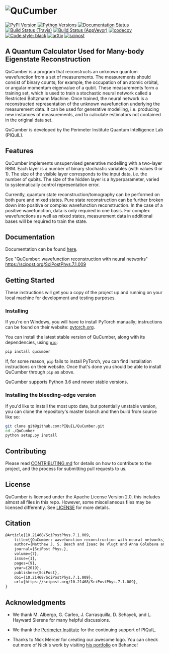 # ![QuCumber](https://raw.githubusercontent.com/PIQuIL/QuCumber/master/docs/_static/img/QuCumber_full.png)
[![PyPI Version](https://img.shields.io/pypi/v/qucumber)](https://pypi.org/project/qucumber)
[![Python Versions](https://img.shields.io/pypi/pyversions/qucumber)](https://pypi.org/project/qucumber)
[![Documentation Status](https://readthedocs.org/projects/qucumber/badge/?version=stable)](https://qucumber.readthedocs.io/en/stable/?badge=stable)
[![Build Status (Travis)](https://travis-ci.com/PIQuIL/QuCumber.svg?branch=master)](https://travis-ci.com/PIQuIL/QuCumber)
[![Build Status (AppVeyor)](https://ci.appveyor.com/api/projects/status/lqdrc8qp94w4b9kf/branch/master?svg=true)](https://ci.appveyor.com/project/emerali/qucumber/branch/master)
[![codecov](https://codecov.io/gh/PIQuIL/QuCumber/branch/master/graph/badge.svg)](https://codecov.io/gh/PIQuIL/QuCumber)
[![Code style: black](https://img.shields.io/badge/code%20style-black-000000.svg)](https://github.com/ambv/black)
[![arXiv](https://img.shields.io/badge/arXiv-1812.09329-B31B1B.svg)](https://arxiv.org/abs/1812.09329)
[![scipost](https://img.shields.io/badge/SciPost-7.1.009-blue.svg)](https://scipost.org/SciPostPhys.7.1.009)

## A Quantum Calculator Used for Many-body Eigenstate Reconstruction

QuCumber is a program that reconstructs an unknown quantum wavefunction
from a set of measurements. The measurements should consist of binary counts;
for example, the occupation of an atomic orbital, or angular momentum eigenvalue of
a qubit. These measurements form a training set, which is used to train a
stochastic neural network called a Restricted Boltzmann Machine. Once trained, the
neural network is a reconstructed representation of the unknown wavefunction
underlying the measurement data. It can be used for generative modelling, i.e.
producing new instances of measurements, and to calculate estimators not
contained in the original data set.

QuCumber is developed by the Perimeter Institute Quantum Intelligence Lab (PIQuIL).

## Features

QuCumber implements unsupervised generative modelling with a two-layer RBM.
Each layer is a number of binary stochastic variables (with values 0 or 1). The
size of the visible layer corresponds to the input data, i.e. the number of
qubits. The size of the hidden layer is a hyperparameter, varied to systematically control
representation error.

Currently, quantum state reconstruction/tomography can be performed on both pure and mixed states.
Pure state reconstruction can be further broken down into positive or complex wavefunction reconstruction.
In the case of a positive wavefunction, data is only required in one basis. For complex wavefunctions as
well as mixed states, measurement data in additional bases will be required to train the state.

## Documentation

Documentation can be found [here](https://qucumber.readthedocs.io/en/stable/).

See "QuCumber: wavefunction reconstruction with neural networks" https://scipost.org/SciPostPhys.7.1.009

## Getting Started

These instructions will get you a copy of the project up and running on your
local machine for development and testing purposes.

### Installing

If you're on Windows, you will have to install PyTorch manually; instructions
can be found on their website: [pytorch.org](https://pytorch.org).

You can install the latest stable version of QuCumber, along with its dependencies,
using [`pip`](https://pip.pypa.io/en/stable/quickstart/):

```bash
pip install qucumber
```

If, for some reason, `pip` fails to install PyTorch, you can find installation
instructions on their website. Once that's done you should be able to install
QuCumber through `pip` as above.

QuCumber supports Python 3.6 and newer stable versions.

### Installing the bleeding-edge version

If you'd like to install the most upto date, but potentially unstable version,
you can clone the repository's master branch and then build from source like so:

```bash
git clone git@github.com:PIQuIL/QuCumber.git
cd ./QuCumber
python setup.py install
```

## Contributing

Please read [CONTRIBUTING.md](CONTRIBUTING.md) for details on how to contribute
to the project, and the process for submitting pull requests to us.

## License

QuCumber is licensed under the Apache License Version 2.0, this includes almost
all files in this repo. However, some miscellaneous files may be licensed
differently. See [LICENSE](LICENSE) for more details.

## Citation

```latex
@Article{10.21468/SciPostPhys.7.1.009,
    title={{QuCumber: wavefunction reconstruction with neural networks}},
    author={Matthew J. S. Beach and Isaac De Vlugt and Anna Golubeva and Patrick Huembeli and Bohdan Kulchytskyy and Xiuzhe Luo and Roger G. Melko and Ejaaz Merali and Giacomo Torlai},
    journal={SciPost Phys.},
    volume={7},
    issue={1},
    pages={9},
    year={2019},
    publisher={SciPost},
    doi={10.21468/SciPostPhys.7.1.009},
    url={https://scipost.org/10.21468/SciPostPhys.7.1.009},
}
```

## Acknowledgments

- We thank M. Albergo, G. Carleo, J. Carrasquilla, D. Sehayek, and
  L. Hayward Sierens for many helpful discussions.

- We thank the [Perimeter Institute](https://www.perimeterinstitute.ca) for the
  continuing support of PIQuIL.

- Thanks to Nick Mercer for creating our awesome logo. You can check out more of
  Nick's work by visiting [his portfolio](https://www.behance.net/nickdmercec607)
  on Behance!

